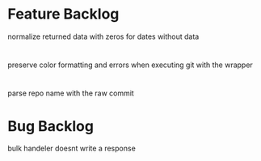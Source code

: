 # Feature Backlog

normalize returned data with zeros for dates without data

#

preserve color formatting and errors when executing git with the wrapper

#

parse repo name with the raw commit

# Bug Backlog

bulk handeler doesnt write a response